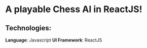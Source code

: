 # A playable Chess AI in ReactJS!
## Technologies:
<b>Language</b>: Javascript
<b>UI Framework</b>: ReactJS
